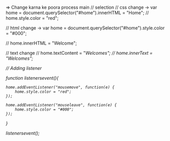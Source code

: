 =>  Change karna ke poora process main
// selection
// css change
-> var home = document.querySelector("#home").innerHTML = "Home";
// home.style.color = "red";

// html change
-> var home = document.querySelector("#home").style.color = "#000";

// home.innerHTML = "Welcome";

// text change
// home.textContent = "<i>Welcomes<i/>";
// home.innerText = "Welcomes";


// Adding listener


function listenersevent(){

    home.addEventListener("mousemove", function(e) {
        home.style.color = "red";
    });
    
    home.addEventListener("mouseleave", function(e) {
        home.style.color = "#000";
    });
}

listenersevent();



<!-- Array filter -->
